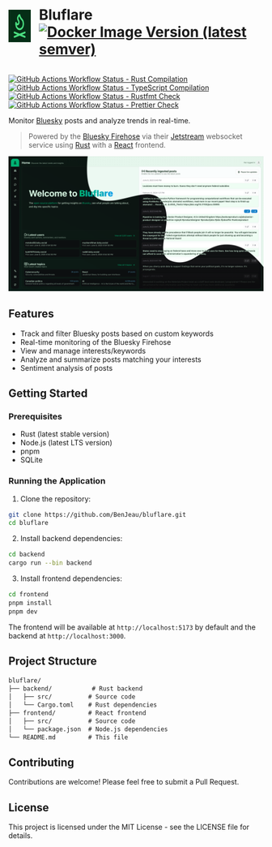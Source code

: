 <div style="display: flex; align-items: center; gap: 1rem;">
<picture>
  <source media="(prefers-color-scheme: light)" srcset="./frontend/public/logo-light.svg">
  <img height="64" alt="Fallback image description" src="./frontend/public/logo-dark.svg">
</picture>
<h1 style="flex-grow: 1;">Bluflare <a href="https://github.com/BenJeau/bluflare/pkgs/container/bluflare%2Fbackend">
  <img src="https://ghcr-badge.egpl.dev/benjeau/bluflare%2Fbackend/latest_tag?color=%2344cc11&ignore=latest&label=Docker%20Image%20Version&trim=" alt="Docker Image Version (latest semver)">
</a></h1>
</div>

[![GitHub Actions Workflow Status - Rust Compilation](https://img.shields.io/github/actions/workflow/status/BenJeau/bluflare/rust_check.yml?logo=github&label=Rust%20Compilation)](https://github.com/BenJeau/bluflare/actions/workflows/rust_check.yml)
[![GitHub Actions Workflow Status - TypeScript Compilation](https://img.shields.io/github/actions/workflow/status/BenJeau/bluflare/react_check.yml?logo=github&label=TypeScript%20Compilation)](https://github.com/BenJeau/bluflare/actions/workflows/react_check.yml)
[![GitHub Actions Workflow Status - Rustfmt Check](https://img.shields.io/github/actions/workflow/status/BenJeau/bluflare/rust_fmt.yml?logo=github&label=Rustfmt%20Check)](https://github.com/BenJeau/bluflare/actions/workflows/rust_fmt.yml)
[![GitHub Actions Workflow Status - Prettier Check](https://img.shields.io/github/actions/workflow/status/BenJeau/bluflare/react_fmt.yml?logo=github&label=Prettier%20Check)](https://github.com/BenJeau/bluflare/actions/workflows/react_fmt.yml)

Monitor [Bluesky](https://bsky.app) posts and analyze trends in real-time.

> Powered by the [Bluesky Firehose](https://docs.bsky.app/docs/advanced-guides/firehose) via their [Jetstream](https://github.com/bluesky-social/jetstream) websocket service using [Rust](https://www.rust-lang.org/) with a [React](https://react.dev/) frontend.

![Bluflare Homepage Screenshot](./frontend/screenshot.png)

## Features

- Track and filter Bluesky posts based on custom keywords
- Real-time monitoring of the Bluesky Firehose
- View and manage interests/keywords
- Analyze and summarize posts matching your interests
- Sentiment analysis of posts

## Getting Started

### Prerequisites

- Rust (latest stable version)
- Node.js (latest LTS version)
- pnpm
- SQLite

### Running the Application

1. Clone the repository:

```bash
git clone https://github.com/BenJeau/bluflare.git
cd bluflare
```

2. Install backend dependencies:

```bash
cd backend
cargo run --bin backend
```

3. Install frontend dependencies:

```bash
cd frontend
pnpm install
pnpm dev
```

The frontend will be available at `http://localhost:5173` by default and the backend at `http://localhost:3000`.

## Project Structure

```
bluflare/
├── backend/           # Rust backend
│   ├── src/          # Source code
│   └── Cargo.toml    # Rust dependencies
├── frontend/         # React frontend
│   ├── src/          # Source code
│   └── package.json  # Node.js dependencies
└── README.md         # This file
```

## Contributing

Contributions are welcome! Please feel free to submit a Pull Request.

## License

This project is licensed under the MIT License - see the LICENSE file for details.
